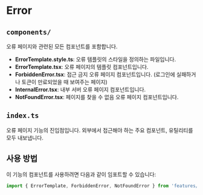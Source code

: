 # Error

## `components/`

오류 페이지와 관련된 모든 컴포넌트를 포함합니다.

- **ErrorTemplate.style.ts**: 오류 템플릿의 스타일을 정의하는 파일입니다.
- **ErrorTemplate.tsx**: 오류 페이지의 템플릿 컴포넌트입니다.
- **ForbiddenError.tsx**: 접근 금지 오류 페이지 컴포넌트입니다. (로그인에 실패하거나 토큰이 만료되었을 때 보여주는 페이지)
- **InternalError.tsx**: 내부 서버 오류 페이지 컴포넌트입니다.
- **NotFoundError.tsx**: 페이지를 찾을 수 없음 오류 페이지 컴포넌트입니다.

## `index.ts`

오류 페이지 기능의 진입점입니다. 외부에서 접근해야 하는 주요 컴포넌트, 유틸리티를 모두 내보냅니다.

## 사용 방법

이 기능의 컴포넌트를 사용하려면 다음과 같이 임포트할 수 있습니다:

```typescript
import { ErrorTemplate, ForbiddenError, NotFoundError } from 'features/error';
```
